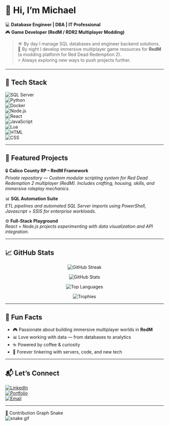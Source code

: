 # 👋 Hi, I’m Michael  

💻 **Database Engineer | DBA | IT Professional**  
🎮 **Game Developer (RedM / RDR2 Multiplayer Modding)**  

> ☀️ By day I manage SQL databases and engineer backend solutions.  
> 🌙 By night I develop immersive multiplayer game resources for **RedM** (a modding platform for Red Dead Redemption 2).  
> ⚡ Always exploring new ways to push projects further.  

---

## 🚀 Tech Stack  

![SQL Server](https://skillicons.dev/icons?i=mssql)  
![Python](https://skillicons.dev/icons?i=python)  
![Docker](https://skillicons.dev/icons?i=docker)  
![Node.js](https://skillicons.dev/icons?i=nodejs)  
![React](https://skillicons.dev/icons?i=react)  
![JavaScript](https://skillicons.dev/icons?i=js)  
![Lua](https://skillicons.dev/icons?i=lua)  
![HTML](https://skillicons.dev/icons?i=html)  
![CSS](https://skillicons.dev/icons?i=css)  

---

## 🌟 Featured Projects  

🔒 **Calico County RP – RedM Framework**  
*Private repository — Custom modular scripting system for Red Dead Redemption 2 multiplayer (RedM). Includes crafting, housing, skills, and immersive roleplay mechanics.*  

📊 **SQL Automation Suite**  
*ETL pipelines and automated SQL Server imports using PowerShell, Javascript + SSIS for enterprise workloads.*  

⚙️ **Full-Stack Playground**  
*React + Node.js projects experimenting with data visualization and API integration.*  

---

## 📈 GitHub Stats  

<p align="center">
  <img src="https://streak-stats.demolab.com?user=YOURUSERNAME&theme=radical&hide_border=true" alt="GitHub Streak"/>
</p>

<p align="center">
  <img src="https://github-readme-stats.vercel.app/api?username=YOURUSERNAME&show_icons=true&theme=radical&hide_border=true" alt="GitHub Stats"/>
</p>

<p align="center">
  <img src="https://github-readme-stats.vercel.app/api/top-langs/?username=YOURUSERNAME&layout=compact&theme=radical&hide_border=true" alt="Top Languages"/>
</p>

<p align="center">
  <img src="https://github-profile-trophy.vercel.app/?username=YOURUSERNAME&theme=radical&no-frame=true&no-bg=true&margin-w=10" alt="Trophies"/>
</p>

---

## 🎯 Fun Facts  
- 🎮 Passionate about building immersive multiplayer worlds in **RedM**  
- 📊 Love working with data — from databases to analytics  
- ☕ Powered by coffee & curiosity  
- 🔧 Forever tinkering with servers, code, and new tech  

---

## 📬 Let’s Connect  

[![LinkedIn](https://img.shields.io/badge/LinkedIn-0077B5?logo=linkedin&logoColor=white)](https://www.linkedin.com/in/michaelwfwilke/)  
[![Portfolio](https://img.shields.io/badge/Portfolio-000000?logo=vercel&logoColor=white)](http://michaelwilke.com)  
[![Email](https://img.shields.io/badge/Email-D14836?logo=gmail&logoColor=white)](mailto:mwilke199752@gmail.com)  

---

🐍 Contribution Graph Snake  
![snake gif](https://github.com/flamespinner/blob/output/github-contribution-grid-snake.svg)
